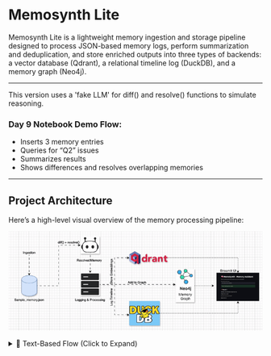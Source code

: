 # Memosynth Lite

Memosynth Lite is a lightweight memory ingestion and storage pipeline designed to process JSON-based memory logs, perform summarization and deduplication, and store enriched outputs into three types of backends: a vector database (Qdrant), a relational timeline log (DuckDB), and a memory graph (Neo4j).

---

This version uses a 'fake LLM' for diff() and resolve() functions to simulate reasoning.

### Day 9 Notebook Demo Flow:
- Inserts 3 memory entries
- Queries for “Q2” issues
- Summarizes results
- Shows differences and resolves overlapping memories

---

## Project Architecture

Here’s a high-level visual overview of the memory processing pipeline:

![Memosynth Architecture](Architecture.gif)
<!-- If using the GIF version instead -->
<!-- ![Memosynth Architecture Animation](./assets/memosynth_architecture.gif) -->

<details>
<summary>📄 Text-Based Flow (Click to Expand)</summary>
```text
           +---------------------+
           |  sample memory.json |
           +---------------------+
                     |
              Ingestion Phase
                     |
                     v
           +---------------------+
           |     Memosynth Bot   |
           | (diff + resolve fn) |
           +---------------------+
                     |
            Logging & Processing
                     v
         +---------------------------+
         |  Vector Embedding Storage |
         |         (Qdrant)         |
         +---------------------------+
                     |
         +---------------------------+
         |    Timeline Logs (DuckDB) |
         +---------------------------+
                     |
         +---------------------------+
         |    Memory Graph (Neo4j)   |
         +---------------------------+
```

### Explanation:

* **sample memory.json**: Source file containing memory entries in JSON format.
* **diff() + resolve()**: Custom logic to detect changes and resolve memory overlap, producing a single summary.
* **Logging & Processing**: All memory entries are processed, logged, and sent to three types of persistent storage:

  * **Qdrant**: For semantic vector search and similarity queries
  * **DuckDB**: For timeline-based querying and chronological inspection
  * **Neo4j**: For storing entities and relationships across memory entries

---

## 📁 Repository Structure and File Explanations

### 1. `memory_client.py`

* **Purpose**: Orchestrates the ingestion and processing pipeline.
* **Key Functions**:

  * `create_collection()`: Initializes the Qdrant collection.
  * `init_timeline_table()`: Initializes the DuckDB timeline log table.
  * `load_memory_and_insert()`: Main ingestion function that performs:

    * Parsing of memory
    * Resolving via `diff()` and `resolve()`
    * Insertion into Qdrant, DuckDB, Neo4j

### 2. `timeline_store.py`

* **Purpose**: Handles interaction with DuckDB (local columnar database).
* **Key Functions**:

  * `init_timeline_table()`: Creates `memory_log` table in `memory_timeline.db`.
  * `log_memory()`: Inserts resolved memory entries into DuckDB.
  * `read_timeline()`: Fetches memory logs for timeline viewing.

### 3. `vector_store.py`

* **Purpose**: Integrates Qdrant for storing semantic memory as vector embeddings.
* **Key Functions**:

  * `create_collection()`: Creates collection in Qdrant.
  * `insert_memory()`: Adds resolved memory into Qdrant.

### 4. `graph_store.py`

* **Purpose**: Integrates Neo4j for graph storage.
* **Key Functions**:

  * `add_memory_node()`: Adds memory as a node in the Neo4j graph.

### 5. `sample_memory.json`

* **Purpose**: Sample dataset used for testing the ingestion process.
* **Structure**:

```json
{
  "id": 1,
  "summary": "Client asked about margin drop in Q2.",
  "source": "Earnings_Report_Q2.pdf",
  "tags": ["finance", "Q2", "risk"],
  "type": "insight",
  "timestamp": "2025-06-19T12:00:00Z"
}
```

### 6. `test_memory.ipynb`

* **Purpose**: Jupyter notebook to test and validate ingestion.
* **Actions Performed**:

  * Testing `diff()` and `resolve()`
  * Running `load_memory_and_insert()`
  * Checking contents of DuckDB using `read_timeline()`

---

## How to Run the Project

1. **Set up your environment:**

```bash
python3 -m venv venv
source venv/bin/activate
pip install -r requirements.txt
```

2. **Start Qdrant (if running locally):**

```bash
docker run -p 6333:6333 qdrant/qdrant
```

3. **Start Neo4j (if running locally):**

```bash
docker run \
  --publish=7474:7474 --publish=7687:7687 \
  --env NEO4J_AUTH=neo4j/test \
  neo4j:latest
```

4. **Run the pipeline:**

```bash
python -m memosynth.memory_client
```

5. **Query Qdrant to check insertion:**

```bash
curl http://localhost:6333/collections/memory_collection/points/scroll -X POST -H "Content-Type: application/json" -d '{"limit": 10}'
```

6. **(Optional) Use Jupyter notebook for timeline check:**

```bash
jupyter notebook test_memory.ipynb
```

---

## Sample Output (Ingestion Logs + Timeline View)

Below are sample screenshots of the system running successfully:

### Memory Ingestion Logging

Shows memories being inserted into Qdrant, DuckDB, and Neo4j in real time via the terminal:

![Memory Ingestion Log](output1.png)

---

### DuckDB Timeline View

Memories logged to the local DuckDB timeline database:

![DuckDB Timeline Output](output2.png)


## Dependencies

* `qdrant-client`
* `duckdb`
* `neo4j`
* `pandas`, `uuid`, `json`, `datetime`

---

## Outcome

This project demonstrates how to create a mini memory system that logs, deduplicates, and stores information across three complementary storage layers:

* **Semantic Search** (Qdrant)
* **Relational Logs** (DuckDB)
* **Entity Graphs** (Neo4j)

It can be extended to handle multimodal inputs, complex timelines, and cross-memory reasoning systems.
---
## Future Work & Improvements**
While Memosynth Lite currently supports ingestion, summarization, and storage across Qdrant, DuckDB, and Neo4j, there are several opportunities to extend its capabilities:

---
## Advanced Features
Multimodal Memory Handling: Extend support to image, audio, or PDF content using LLM/VLM integrations like GPT-4o or LLaVA.

Long-Term Contextual Memory: Add retrieval-augmented generation (RAG) workflows using vector search + memory chaining.

Fine-Grained Entity Resolution: Use spaCy or LLM-based named entity recognition (NER) to improve Neo4j graph quality.

---
## Automation and Scaling
Event-Driven Ingestion: Support real-time ingestion using file watchers, webhooks, or Kafka topics.

API-First Access: Expose a REST API for memory submissions and timeline queries.

Docker Compose Setup: Bundle Qdrant, Neo4j, and the pipeline into a single deployable containerized setup.

---
## Advantages
Modular Design: Uses Qdrant, DuckDB, and Neo4j for versatile storage.

Lightweight: Easy to set up and run locally.

Built-in Deduplication: Handles overlapping memories via diff() and resolve().

Multi-View Access: Supports semantic search, timeline queries, and graph exploration.

---
## Limitations
Static Input Only: No real-time or streaming memory ingestion.

Basic Graph Use: Neo4j has limited relationships.

No Multimodal Support: Text-only inputs for now.

Not Fully Containerized: No single-click deploy yet.

Limited Scale Testing: Evaluated only on a small set of memory examples.

----


